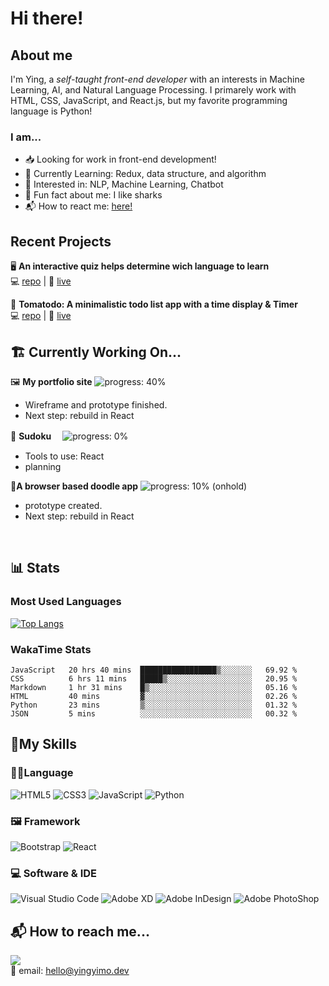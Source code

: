 # Hi there!

## About me
I'm Ying, a *self-taught front-end developer* with an interests in Machine Learning, AI, and Natural Language Processing. I primarely work with HTML, CSS, JavaScript, and React.js, but my favorite programming language is Python!

### I am...
+ 📥 Looking for work in front-end development!
+ 📖 Currently Learning: Redux, data structure, and algorithm
+ 🤖 Interested in: NLP, Machine Learning, Chatbot
+ 🦈 Fun fact about me: I like sharks
+ 📬 How to react me: [here!](#-how-to-reach-me)

## Recent Projects
 🖥 **An interactive quiz helps determine wich language to learn**  
💻 [repo](https://github.com/yingmo55/which-language-first) | 🔗 [live](https://first-programming-language.netlify.app/)

 🍅 **Tomatodo: A minimalistic todo list app with a time display & Timer**  
💻 [repo](https://github.com/yingmo55/Todo-List) | 🔗 [live](https://tomatodo.netlify.app/)

## 🏗 Currently Working On...
🖼 **My portfolio site**  ![progress: 40%](https://us-central1-progress-markdown.cloudfunctions.net/progress/40)  
+ Wireframe and prototype finished. 
+ Next step: rebuild in React

🔢 **Sudoku**  　![progress: 0%](https://us-central1-progress-markdown.cloudfunctions.net/progress/0)  
+ Tools to use: React
+ planning

💭**A browser based doodle app**  ![progress: 10%](https://us-central1-progress-markdown.cloudfunctions.net/progress/10)  (onhold) 
+ prototype created. 
+ Next step: rebuild in React

<br />

## 📊 Stats

### Most Used Languages

[![Top Langs](https://github-readme-stats.vercel.app/api/top-langs/?username=yingmo55&layout=compact)](https://github.com/yingmo55/github-readme-stats)

### WakaTime Stats

<!--START_SECTION:waka-->

```text
JavaScript   20 hrs 40 mins  █████████████████▒░░░░░░░   69.92 %
CSS          6 hrs 11 mins   █████▒░░░░░░░░░░░░░░░░░░░   20.95 %
Markdown     1 hr 31 mins    █▒░░░░░░░░░░░░░░░░░░░░░░░   05.16 %
HTML         40 mins         ▓░░░░░░░░░░░░░░░░░░░░░░░░   02.26 %
Python       23 mins         ▒░░░░░░░░░░░░░░░░░░░░░░░░   01.32 %
JSON         5 mins          ░░░░░░░░░░░░░░░░░░░░░░░░░   00.32 %
```

<!--END_SECTION:waka-->

## 🧰My Skills
### 👩‍💻Language
![HTML5](https://img.shields.io/badge/html5-%23E34F26.svg?style=for-the-badge&logo=html5&logoColor=white) 
![CSS3](https://img.shields.io/badge/css3-%231572B6.svg?style=for-the-badge&logo=css3&logoColor=white) 
![JavaScript](https://img.shields.io/badge/javascript-%23323330.svg?style=for-the-badge&logo=javascript&logoColor=%23F7DF1E) 
![Python](https://img.shields.io/badge/python-3670A0?style=for-the-badge&logo=python&logoColor=ffdd54) 

### 🖼 Framework
![Bootstrap](https://img.shields.io/badge/bootstrap-%23563D7C.svg?style=for-the-badge&logo=bootstrap&logoColor=white) 
![React](https://img.shields.io/badge/react-%2320232a.svg?style=for-the-badge&logo=react&logoColor=%2361DAFB)  

### 💻 Software & IDE
![Visual Studio Code](https://img.shields.io/badge/Visual_Studio_Code-0078D4?style=for-the-badge&logo=visual%20studio%20code&logoColor=white
)
![Adobe XD](https://img.shields.io/badge/Adobe%20XD-470137?style=for-the-badge&logo=Adobe%20XD&logoColor=#FF61F6) 
![Adobe InDesign](https://img.shields.io/badge/Adobe%20InDesign-FF3366?style=for-the-badge&logo=Adobe%20InDesign&logoColor=white) 
![Adobe PhotoShop](https://img.shields.io/badge/Adobe%20Photoshop-31A8FF?style=for-the-badge&logo=Adobe%20Photoshop&logoColor=black) 

## 📬 How to reach me...
<a href="https://www.linkedin.com/in/yingyimo/" target="_blank"><img src="https://img.shields.io/badge/linkedin-%230077B5.svg?style=flat-square&logo=linkedin&logoColor=white" /></a>  
📧 email: hello@yingyimo.dev